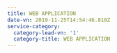 ```yaml
---
title: WEB APPLICATION
date-vn: 2019-11-25T14:54:46.810Z
service-category:
  category-lead-vn: '1'
  category-title: WEB APPLICATION
---
```



